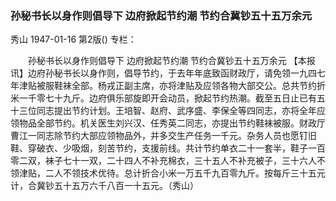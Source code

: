 ### 孙秘书长以身作则倡导下  边府掀起节约潮  节约合冀钞五十五万余元
秀山
1947-01-16
第2版()
专栏：

　　孙秘书长以身作则倡导下
    边府掀起节约潮
    节约合冀钞五十五万余元
    【本报讯】边府孙秘书长以身作则，倡导节约，于去年年底致函财政厅，请免领一九四七年津贴被服鞋袜全部。杨戎正副主席，亦将津贴及应领各物大部交公。总共节约折米一千零七十九斤。边府俱乐部旋即开会动员，掀起节约热潮。截至五日止已有五十三位同志提出节约计划。王培智、赵府、武序盛、李保全等四同志，亦将全年应领物品全部节约。机关医生刘兴汉、任秀英二同志，亦提出节约鞋袜被服。财政厅曹江一同志除节约大部应领物品外，并多交生产任务一千元。杂务人员也愿钉旧鞋、穿破衣、少吸烟，刻苦节约，支援前线。共计节约单衣二十一套半，鞋子一百零二双，袜子七十一双，二十四人不补充棉衣，三十五人不补充被子，三十六人不领津贴，二人不领技术优待。总计折合小米一万五千九百零九斤。按每斤三十五元计，合冀钞五十五万六千八百一十五元。（秀山）
